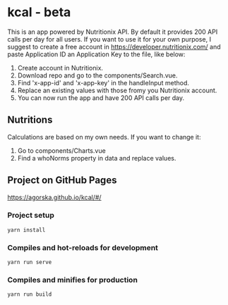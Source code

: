 # kcal - beta

This is an app powered by Nutritionix API. By default it provides 200 API calls per day for all users. If you
want to use it for your own purpose, I suggest to create a free account in https://developer.nutritionix.com/
and paste Application ID an Application Key to the file, like below:

1. Create account in Nutritionix.
2. Download repo and go to the components/Search.vue.
3. Find 'x-app-id' and 'x-app-key' in the handleInput method.
4. Replace an existing values with those fromy you Nutritionix account.
5. You can now run the app and have 200 API calls per day.

## Nutritions
Calculations are based on my own needs. If you want to change it:
1. Go to components/Charts.vue
2. Find a whoNorms property in data and replace values.

## Project on GitHub Pages

https://agorska.github.io/kcal/#/

### Project setup
```
yarn install
```

### Compiles and hot-reloads for development
```
yarn run serve
```

### Compiles and minifies for production
```
yarn run build
```

